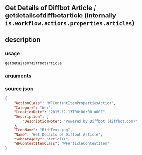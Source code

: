 
## Get Details of Diffbot Article / getdetailsofdiffbotarticle (internally `is.workflow.actions.properties.articles`)



## description

### usage
`getdetailsofdiffbotarticle `

### arguments


### source json

```json
{
	"ActionClass": "WFContentItemPropertiesAction",
	"Category": "Web",
	"CreationDate": "2015-02-13T08:00:00.000Z",
	"Description": {
		"DescriptionNote": "Powered by Diffbot (diffbot.com)"
	},
	"IconName": "RichText.png",
	"Name": "Get Details of Diffbot Article",
	"Subcategory": "Articles",
	"WFContentItemClass": "WFArticleContentItem"
}
```
